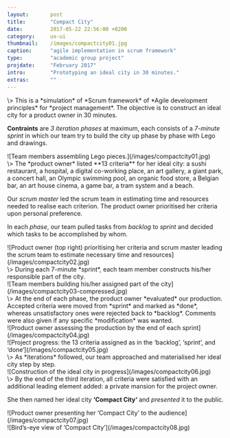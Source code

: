 ```yaml
---
layout:       post
title:        "Compact City"
date:         2017-05-22 22:56:00 +0200
category:     ux-ui
thumbnail:    /images/compactcity01.jpg
caption:      "agile implementation in scrum framework"
type:         "academic group project"
projdate:     "February 2017"
intro:        "Prototyping an ideal city in 30 minutes."
extras:       ""
---
```



<div class="entry" markdown="1">
\>  
This is a *simulation* of *Scrum framework* of *Agile development principles* for *project management*. The objective is to construct an ideal city for a product owner in 30 minutes.

**Contraints** are *3 iteration phases* at maximum, each consists of a *7-minute sprint* in which our team try to build the city up phase by phase with Lego and drawings.
</div>

<div class="image entry" markdown="1">
![Team members assembling Lego pieces.](/images/compactcity01.jpg)
</div>

<div class="entry" markdown="1">
\>  
The *product owner* listed **13 criteria** for her ideal city: a sushi restaurant, a hospital, a digital co-working place, an art gallery, a giant park, a concert hall, an Olympic swimming pool, an organic food store, a Belgian bar, an art house cinema, a game bar, a tram system and a beach.

Our *scrum master* led the scrum team in estimating time and resources needed to realise each criterion. The product owner prioritised her criteria upon personal preference.

In each *phase*, our team pulled tasks from *backlog* to *sprint* and decided which tasks to be accomplished by whom.
</div>

<div class="image entry" markdown="1">
![Product owner (top right) prioritising her criteria and scrum master leading the scrum team to estimate necessary time and resources](/images/compactcity02.jpg)
</div>

<div class="entry thin" markdown="1">
\>  
During each 7-minute *sprint*, each team member constructs his/her responsible part of the city.
</div>

<div class="image entry thin" markdown="1">
![Team members building his/her assigned part of the city](/images/compactcity03-compressed.jpg)
</div>

<div class="entry" markdown="1">
\>  
At the end of each phase, the product owner *evaluated* our production. Accepted criteria were moved from *sprint* and marked as *done*, whereas unsatisfactory ones were rejected back to *backlog*. Comments were also given if any specific *modification* was wanted.
</div>

<div class="image entry" markdown="1">
![Product owner assessing the production by the end of each sprint](/images/compactcity04.jpg)
</div>

<div class="image entry" markdown="1">
![Project progress: the 13 criteria assigned as in the ‘backlog’, ‘sprint’, and ‘done‘](/images/compactcity05.jpg)
</div>

<div class="entry thin" markdown="1">
\>  
As *iterations* followed, our team approached and materialised her ideal city step by step.
</div>

<div class="image entry thin" markdown="1">
![Construction of the ideal city in progress](/images/compactcity06.jpg)
</div>

<div class="entry" markdown="1">
\>  
By the end of the third iteration, all criteria were satisfied with an additional leading element added: a private mansion for the project owner.

She then named her ideal city **‘Compact City‘** and *presented* it to the public.
</div>

<div class="image entry" markdown="1">
![Product owner presenting her ‘Compact City’ to the audience](/images/compactcity07.jpg)
</div>

<div class="image entry" markdown="1">
![Bird’s-eye view of ‘Compact City’](/images/compactcity08.jpg)
</div>